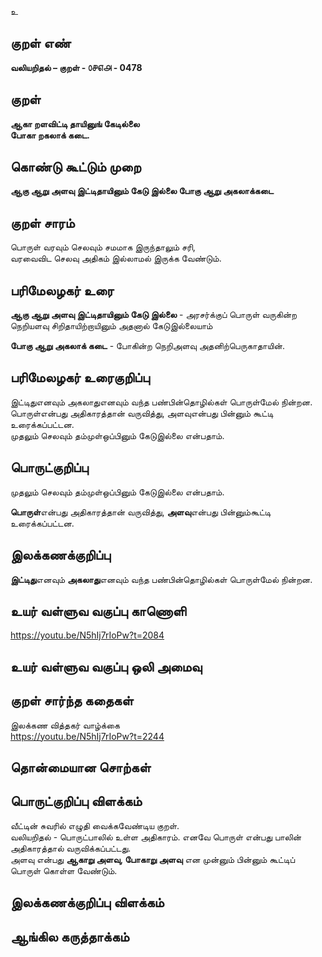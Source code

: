 உ

## குறள் எண் 

**வலியறிதல்  – குறள் - ௦௪௭௮ - 0478**  

## குறள் 

**ஆகா றளவிட்டி தாயினுங் கேடில்லை  
போகா றகலாக் கடை.**

## கொண்டு கூட்டும் முறை

**ஆகு ஆறு அளவு இட்டிதாயினும் கேடு இல்லை போகு ஆறு அகலாக்கடை**

## குறள் சாரம் 

பொருள் வரவும் செலவும் சமமாக இருந்தாலும் சரி,  
வரவைவிட செலவு அதிகம் இல்லாமல் இருக்க வேண்டும்.  

## பரிமேலழகர் உரை

**ஆகு ஆறு அளவு இட்டிதாயினும் கேடு இல்லை** - அரசர்க்குப் பொருள் வருகின்ற நெறியளவு சிறிதாயிற்றாயினும் அதனால் கேடுஇல்லையாம்  

**போகு ஆறு அகலாக் கடை** - போகின்ற நெறிஅளவு அதனிற்பெருகாதாயின்.

## பரிமேலழகர் உரைகுறிப்பு   

இட்டிதுஎனவும் அகலாதுஎனவும் வந்த பண்பின்தொழில்கள் பொருள்மேல் நின்றன.  
பொருள்என்பது அதிகாரத்தான் வருவித்து, அளவுஎன்பது பின்னும் கூட்டி உரைக்கப்பட்டன.  
முதலும் செலவும் தம்முள்ஒப்பினும் கேடுஇல்லை என்பதாம்.   

## பொருட்குறிப்பு 

முதலும் செலவும் தம்முள்ஒப்பினும் கேடுஇல்லை என்பதாம்.  

**பொருள்**என்பது அதிகாரத்தான் வருவித்து, **அளவு**என்பது பின்னும்கூட்டி உரைக்கப்பட்டன.

## இலக்கணக்குறிப்பு  

**இட்டிது**எனவும் **அகலாது**எனவும் வந்த பண்பின்தொழில்கள் பொருள்மேல் நின்றன. 
   
## உயர் வள்ளுவ வகுப்பு காணொளி

https://youtu.be/N5hIj7rIoPw?t=2084

## உயர் வள்ளுவ வகுப்பு ஒலி அமைவு 

 
## குறள் சார்ந்த கதைகள் 

இலக்கண வித்தகர் வாழ்க்கை  
https://youtu.be/N5hIj7rIoPw?t=2244

## தொன்மையான சொற்கள்


## பொருட்குறிப்பு விளக்கம்

வீட்டின் சுவரில் எழுதி வைக்கவேண்டிய குறள்.  
வலியறிதல் - பொருட்பாலில் உள்ள அதிகாரம். எனவே பொருள் என்பது பாலின் அதிகாரத்தால் வருவிக்கப்பட்டது.    
அளவு என்பது **ஆகாறு அளவு, போகாறு அளவு** என முன்னும் பின்னும் கூட்டிப் பொருள் கொள்ள வேண்டும்.  


## இலக்கணக்குறிப்பு விளக்கம்


## ஆங்கில கருத்தாக்கம் 


